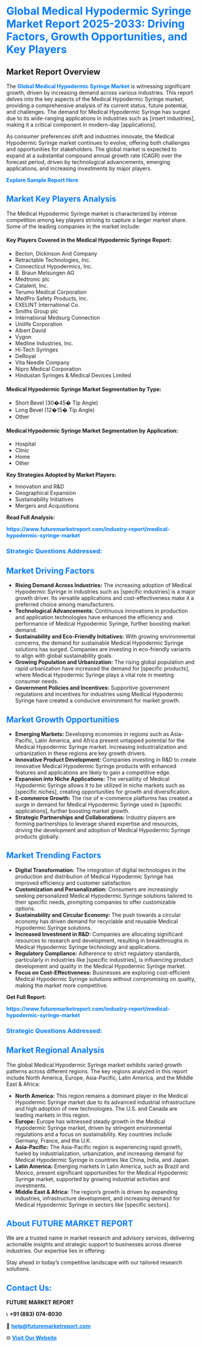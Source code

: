 <h1 style="color: #007BFF;">Global Medical Hypodermic Syringe Market Report 2025-2033: Driving Factors, Growth Opportunities, and Key Players</h1>

<section id="overview">
<h2>Market Report Overview</h2>
<p>The <a href="https://www.futuremarketreport.com/industry-report/medical-hypodermic-syringe-market" style="color: #007BFF; text-decoration: none;"><strong>Global Medical Hypodermic Syringe Market</strong></a> is witnessing significant growth, driven by increasing demand across various industries. This report delves into the key aspects of the Medical Hypodermic Syringe market, providing a comprehensive analysis of its current status, future potential, and challenges. The demand for Medical Hypodermic Syringe has surged due to its wide-ranging applications in industries such as [insert industries], making it a critical component in modern-day [applications].</p>
<p>As consumer preferences shift and industries innovate, the Medical Hypodermic Syringe market continues to evolve, offering both challenges and opportunities for stakeholders. The global market is expected to expand at a substantial compound annual growth rate (CAGR) over the forecast period, driven by technological advancements, emerging applications, and increasing investments by major players.</p>
</section>

<section id="overview">
<p><a href="https://www.futuremarketreport.com/request-sample/reportId=79939" style="color: #007BFF; text-decoration: none;"><strong>Explore Sample Report Here</strong></a></p>
</section>

<section id="key-players">
<h2 style="color: #007BFF;">Market Key Players Analysis</h2>
<p>The Medical Hypodermic Syringe market is characterized by intense competition among key players striving to capture a larger market share. Some of the leading companies in the market include:</p>
<h4>Key Players Covered in the Medical Hypodermic Syringe Report:</h4>
<ul><li>Becton, Dickinson And Company</li><li>Retractable Technologies, Inc.</li><li>Connecticut Hypodermics, Inc.</li><li>B. Braun Melsungen AG</li><li>Medtronic plc</li><li>Catalent, Inc.</li><li>Terumo Medical Corporation</li><li>MedPro Safety Products, Inc.</li><li>EXELINT International Co.</li><li>Smiths Group plc</li><li>International Medsurg Connection</li><li>Unilife Corporation</li><li>Albert David</li><li>Vygon</li><li>Medline Industries, Inc.</li><li>Hi-Tech Syringes</li><li>DeRoyal</li><li>Vita Needle Company</li><li>Nipro Medical Corporation</li><li>Hindustan Syringes &amp; Medical Devices Limited</li></ul>
<h4>Medical Hypodermic Syringe Market Segmentation by Type:</h4>
<ul><li>Short Bevel (30�45� Tip Angle)</li><li>Long Bevel (12�15� Tip Angle)</li><li>Other</li></ul>

<h4>Medical Hypodermic Syringe Market Segmentation by Application:</h4>
<ul><li>Hospital</li><li>Clinic</li><li>Home</li><li>Other</li></ul>
<p><strong>Key Strategies Adopted by Market Players:</strong></p>
<ul>
<li>Innovation and R&D</li>
<li>Geographical Expansion</li>
<li>Sustainability Initiatives</li>
<li>Mergers and Acquisitions</li>
</ul>
</section>

<section>
<p><strong>Read Full Analysis: </strong></p><a href="https://www.futuremarketreport.com/industry-report/medical-hypodermic-syringe-market" style="color: #007BFF; text-decoration: none;"><strong>https://www.futuremarketreport.com/industry-report/medical-hypodermic-syringe-market</strong></a>
<h3 style="color: #007BFF;">Strategic Questions Addressed:</h3>
</section>

<section id="driving-factors">
<h2 style="color: #007BFF;">Market Driving Factors</h2>
<ul>
<li><strong>Rising Demand Across Industries:</strong> The increasing adoption of Medical Hypodermic Syringe in industries such as [specific industries] is a major growth driver. Its versatile applications and cost-effectiveness make it a preferred choice among manufacturers.</li>
<li><strong>Technological Advancements:</strong> Continuous innovations in production and application technologies have enhanced the efficiency and performance of Medical Hypodermic Syringe, further boosting market demand.</li>
<li><strong>Sustainability and Eco-Friendly Initiatives:</strong> With growing environmental concerns, the demand for sustainable Medical Hypodermic Syringe solutions has surged. Companies are investing in eco-friendly variants to align with global sustainability goals.</li>
<li><strong>Growing Population and Urbanization:</strong> The rising global population and rapid urbanization have increased the demand for [specific products], where Medical Hypodermic Syringe plays a vital role in meeting consumer needs.</li>
<li><strong>Government Policies and Incentives:</strong> Supportive government regulations and incentives for industries using Medical Hypodermic Syringe have created a conducive environment for market growth.</li>
</ul>
</section>

<section id="growth-opportunities">
<h2 style="color: #007BFF;">Market Growth Opportunities</h2>
<ul>
<li><strong>Emerging Markets:</strong> Developing economies in regions such as Asia-Pacific, Latin America, and Africa present untapped potential for the Medical Hypodermic Syringe market. Increasing industrialization and urbanization in these regions are key growth drivers.</li>
<li><strong>Innovative Product Development:</strong> Companies investing in R&D to create innovative Medical Hypodermic Syringe products with enhanced features and applications are likely to gain a competitive edge.</li>
<li><strong>Expansion into Niche Applications:</strong> The versatility of Medical Hypodermic Syringe allows it to be utilized in niche markets such as [specific niches], creating opportunities for growth and diversification.</li>
<li><strong>E-commerce Growth:</strong> The rise of e-commerce platforms has created a surge in demand for Medical Hypodermic Syringe used in [specific applications], further boosting market growth.</li>
<li><strong>Strategic Partnerships and Collaborations:</strong> Industry players are forming partnerships to leverage shared expertise and resources, driving the development and adoption of Medical Hypodermic Syringe products globally.</li>
</ul>
</section>

<section id="trending-factors">
<h2 style="color: #007BFF;">Market Trending Factors</h2>
<ul>
<li><strong>Digital Transformation:</strong> The integration of digital technologies in the production and distribution of Medical Hypodermic Syringe has improved efficiency and customer satisfaction.</li>
<li><strong>Customization and Personalization:</strong> Consumers are increasingly seeking personalized Medical Hypodermic Syringe solutions tailored to their specific needs, prompting companies to offer customizable options.</li>
<li><strong>Sustainability and Circular Economy:</strong> The push towards a circular economy has driven demand for recyclable and reusable Medical Hypodermic Syringe solutions.</li>
<li><strong>Increased Investment in R&D:</strong> Companies are allocating significant resources to research and development, resulting in breakthroughs in Medical Hypodermic Syringe technology and applications.</li>
<li><strong>Regulatory Compliance:</strong> Adherence to strict regulatory standards, particularly in industries like [specific industries], is influencing product development and quality in the Medical Hypodermic Syringe market.</li>
<li><strong>Focus on Cost-Effectiveness:</strong> Businesses are exploring cost-efficient Medical Hypodermic Syringe solutions without compromising on quality, making the market more competitive.</li>
</ul>
</section>

<section>
<p><strong>Get Full Report: </strong></p><a href="https://www.futuremarketreport.com/industry-report/medical-hypodermic-syringe-market" style="color: #007BFF; text-decoration: none;"><strong>https://www.futuremarketreport.com/industry-report/medical-hypodermic-syringe-market</strong></a>
<h3 style="color: #007BFF;">Strategic Questions Addressed:</h3>
</section>


<section id="regional-analysis">
<h2 style="color: #007BFF;">Market Regional Analysis</h2>
<p>The global Medical Hypodermic Syringe market exhibits varied growth patterns across different regions. The key regions analyzed in this report include North America, Europe, Asia-Pacific, Latin America, and the Middle East & Africa:</p>
<ul>
<li><strong>North America:</strong> This region remains a dominant player in the Medical Hypodermic Syringe market due to its advanced industrial infrastructure and high adoption of new technologies. The U.S. and Canada are leading markets in this region.</li>
<li><strong>Europe:</strong> Europe has witnessed steady growth in the Medical Hypodermic Syringe market, driven by stringent environmental regulations and a focus on sustainability. Key countries include Germany, France, and the U.K.</li>
<li><strong>Asia-Pacific:</strong> The Asia-Pacific region is experiencing rapid growth, fueled by industrialization, urbanization, and increasing demand for Medical Hypodermic Syringe in countries like China, India, and Japan.</li>
<li><strong>Latin America:</strong> Emerging markets in Latin America, such as Brazil and Mexico, present significant opportunities for the Medical Hypodermic Syringe market, supported by growing industrial activities and investments.</li>
<li><strong>Middle East & Africa:</strong> The region’s growth is driven by expanding industries, infrastructure development, and increasing demand for Medical Hypodermic Syringe in sectors like [specific sectors].</li>
</ul>
</section>

<footer>
<h2 style="color: #007BFF;">About FUTURE MARKET REPORT</h2>
<p>We are a trusted name in market research and advisory services, delivering actionable insights and strategic support to businesses across diverse industries. Our expertise lies in offering:</p>

<p>Stay ahead in today’s competitive landscape with our tailored research solutions.</p>

<h2 style="color: #007BFF;">Contact Us:</h2>
<p><strong>FUTURE MARKET REPORT</strong></p>
<p>📞 <strong>+91 (883) 074-8030</strong></p>
<p>📧 <strong><a href="mailto:help@futuremarketreport.com" style="color: #007BFF;">help@futuremarketreport.com</a></strong></p>
<p>🌐 <strong><a href="https://www.futuremarketreport.com/" style="color: #007BFF;">Visit Our Website</a></strong></p>
</footer>